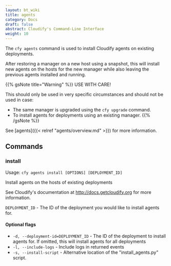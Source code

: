 ```yaml
---
layout: bt_wiki
title: agents
category: Docs
draft: false
abstract: Cloudify's Command-Line Interface
weight: 10
---
```


The `cfy agents` command is used to install Cloudify agents on existing deployments.

After restoring a manager on a new host using a snapshot, this will install new agents on the hosts for the new manager while also leaving the previous agents installed and running.

{{% gsNote title="Warning" %}}
USE WITH CARE!

This should only be used in very specific circumstances and should not be used in case:

* The same manager is upgraded using the `cfy upgrade` command.
* To install agents for deployments using an existing manager.
{{% /gsNote %}}


See [agents]({{< relref "agents/overview.md" >}}) for more information.


## Commands

### install

Usage: `cfy agents install [OPTIONS] [DEPLOYMENT_ID]`

Install agents on the hosts of existing deployments

See Cloudify's documentation at http://docs.getcloudify.org for more
information.

`DEPLOYMENT_ID` - The ID of the deployment you would like to install agents for.

#### Optional flags

*  `-d, --deployment-id=DEPLOYMENT_ID` -
                        The ID of the deployment to install agents for. If
                        omitted, this will install agents for all deployments
*  `-l, --include-logs` -    Include logs in returned events
*  `-s, --install-script` - Alternative location of the "install_agents.py" script.
